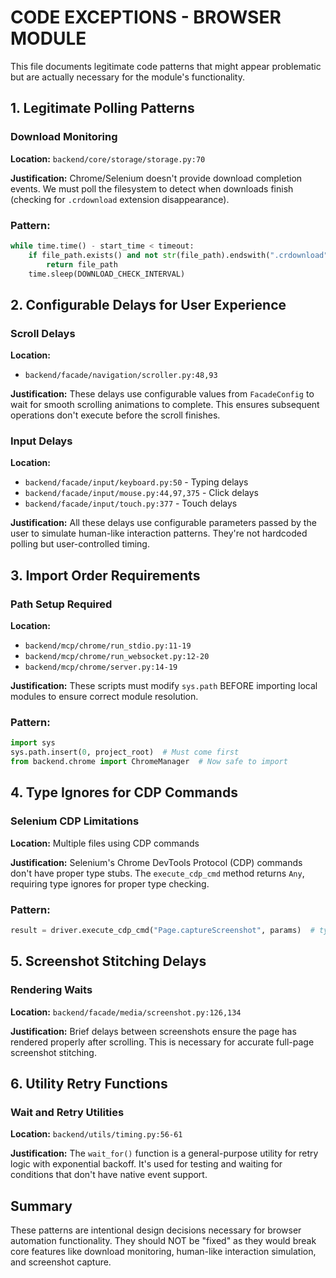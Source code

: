 # CODE EXCEPTIONS - BROWSER MODULE

This file documents legitimate code patterns that might appear problematic but are actually necessary for the module's functionality.

## 1. Legitimate Polling Patterns

### Download Monitoring
**Location:** `backend/core/storage/storage.py:70`

**Justification:**
Chrome/Selenium doesn't provide download completion events. We must poll the filesystem to detect when downloads finish (checking for `.crdownload` extension disappearance).

### Pattern:
```python
while time.time() - start_time < timeout:
    if file_path.exists() and not str(file_path).endswith(".crdownload"):
        return file_path
    time.sleep(DOWNLOAD_CHECK_INTERVAL)
```

## 2. Configurable Delays for User Experience

### Scroll Delays
**Location:** 
- `backend/facade/navigation/scroller.py:48,93`

**Justification:**
These delays use configurable values from `FacadeConfig` to wait for smooth scrolling animations to complete. This ensures subsequent operations don't execute before the scroll finishes.

### Input Delays
**Location:**
- `backend/facade/input/keyboard.py:50` - Typing delays
- `backend/facade/input/mouse.py:44,97,375` - Click delays
- `backend/facade/input/touch.py:377` - Touch delays

**Justification:**
All these delays use configurable parameters passed by the user to simulate human-like interaction patterns. They're not hardcoded polling but user-controlled timing.

## 3. Import Order Requirements

### Path Setup Required
**Location:**
- `backend/mcp/chrome/run_stdio.py:11-19`
- `backend/mcp/chrome/run_websocket.py:12-20`
- `backend/mcp/chrome/server.py:14-19`

**Justification:**
These scripts must modify `sys.path` BEFORE importing local modules to ensure correct module resolution.

### Pattern:
```python
import sys
sys.path.insert(0, project_root)  # Must come first
from backend.chrome import ChromeManager  # Now safe to import
```

## 4. Type Ignores for CDP Commands

### Selenium CDP Limitations
**Location:** Multiple files using CDP commands

**Justification:**
Selenium's Chrome DevTools Protocol (CDP) commands don't have proper type stubs. The `execute_cdp_cmd` method returns `Any`, requiring type ignores for proper type checking.

### Pattern:
```python
result = driver.execute_cdp_cmd("Page.captureScreenshot", params)  # type: ignore[no-untyped-call]
```

## 5. Screenshot Stitching Delays

### Rendering Waits
**Location:** `backend/facade/media/screenshot.py:126,134`

**Justification:**
Brief delays between screenshots ensure the page has rendered properly after scrolling. This is necessary for accurate full-page screenshot stitching.

## 6. Utility Retry Functions

### Wait and Retry Utilities
**Location:** `backend/utils/timing.py:56-61`

**Justification:**
The `wait_for()` function is a general-purpose utility for retry logic with exponential backoff. It's used for testing and waiting for conditions that don't have native event support.

## Summary

These patterns are intentional design decisions necessary for browser automation functionality. They should NOT be "fixed" as they would break core features like download monitoring, human-like interaction simulation, and screenshot capture.
